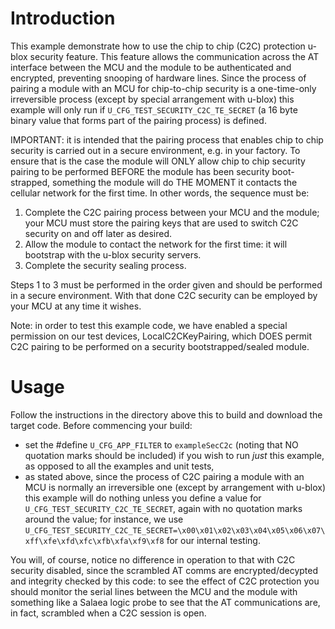 # Introduction
This example demonstrate how to use the chip to chip (C2C) protection u-blox security feature.  This feature allows the communication across the AT interface between the MCU and the module to be authenticated and encrypted, preventing snooping of hardware lines.  Since the process of pairing a module with an MCU for chip-to-chip security is a one-time-only irreversible process (except by special arrangement with u-blox) this example will only run if `U_CFG_TEST_SECURITY_C2C_TE_SECRET` (a 16 byte binary value that forms part of the pairing process) is defined.

IMPORTANT: it is intended that the pairing process that enables chip to chip security is carried out in a secure environment, e.g. in your factory.  To ensure that is the case the module will ONLY allow chip to chip security pairing to be performed BEFORE the module has been security boot-strapped, something the module will do THE MOMENT it contacts the cellular network for the first time.  In other words, the sequence must be:

1. Complete the C2C pairing process between your MCU and the module; your MCU must store the pairing keys that are used to switch C2C security on and off later as desired.
2. Allow the module to contact the network for the first time: it will bootstrap with the u-blox security servers.
3. Complete the security sealing process.

Steps 1 to 3 must be performed in the order given and should be performed in a secure environment.  With that done C2C security can be employed by your MCU at any time it wishes.

Note: in order to test this example code, we have enabled a special permission on our test devices, LocalC2CKeyPairing, which DOES permit C2C pairing to be performed on a security bootstrapped/sealed module.

# Usage
Follow the instructions in the directory above this to build and download the target code.  Before commencing your build:

- set the #define `U_CFG_APP_FILTER` to `exampleSecC2c` (noting that NO quotation marks should be included) if you wish to run *just* this example, as opposed to all the examples and unit tests,
- as stated above, since the process of C2C pairing a module with an MCU is normally an irreversible one (except by arrangement with u-blox) this example will do nothing unless you define a value for `U_CFG_TEST_SECURITY_C2C_TE_SECRET`, again with no quotation marks around the value; for instance, we use `U_CFG_TEST_SECURITY_C2C_TE_SECRET=\x00\x01\x02\x03\x04\x05\x06\x07\xff\xfe\xfd\xfc\xfb\xfa\xf9\xf8` for our internal testing.

You will, of course, notice no difference in operation to that with C2C security disabled, since the scrambled AT comms are encrypted/decypted and integrity checked by this code: to see the effect of C2C protection you should monitor the serial lines between the MCU and the module with something like a Salaea logic probe to see that the AT communications are, in fact, scrambled when a C2C session is open.